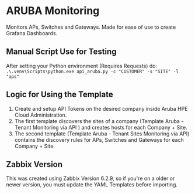 # ARUBA Monitoring

Monitors APs, Switches and Gateways.
Made for ease of use to create Grafana Dashboards.

## Manual Script Use for Testing
After setting your Python environment (Requires Requests) do: `.\.venv\Scripts\python.exe api_aruba.py -c "CUSTOMER" -s "SITE" -l "aps"`

## Logic for Using the Template

1. Create and setup API Tokens on the desired company inside Aruba HPE Cloud Administration.
2. The first template discovers the sites of a company (Template Aruba - Tenant Monitoring via API	) and creates hosts for each Company + Site.
3. The second template (Template Aruba - Tenant Sites Monitoring via API) contains the discovery rules for APs, Switches and Gateways for each Company + Site.

## Zabbix Version
This was created using Zabbix Version 6.2.9, so if you're on a older or newer version, you must update the YAML Templates before importing.
